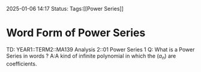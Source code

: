 2025-01-06 14:17
Status: 
Tags:[[Power Series]]
# Word Form of Power Series

TD: YEAR1::TERM2::MA139 Analysis 2::01 Power Series 1
Q: What is a Power Series in words
?
A:A kind of infinite polynomial in which the $(a_n)$ are coefficients.
<!--ID: 1736173317519-->
